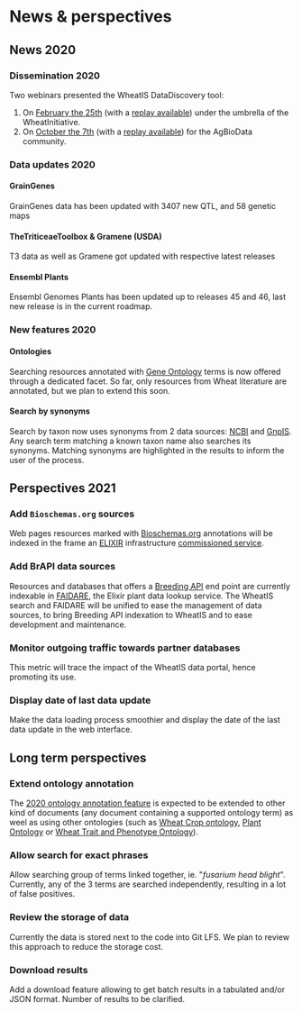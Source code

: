 # News & perspectives

## News 2020

### Dissemination 2020

Two webinars presented the WheatIS DataDiscovery tool:

1. On [February the 25th](https://urgi.versailles.inra.fr/About-us/News/WheatIS-webinar) (with a [replay available](https://urgi.versailles.inra.fr/About-us/News/WheatIS-webinar-replay)) under the umbrella of the WheatInitiative.
2. On [October the 7th](https://urgi.versailles.inra.fr/About-us/News/WheatIS-DataDiscovery-webinar-on-AgBioData-conference) (with a [replay available](https://youtu.be/pSST0jepoRg)) for the AgBioData community.

### Data updates 2020

#### GrainGenes

GrainGenes data has been updated with 3407 new QTL, and 58 genetic maps

#### TheTriticeaeToolbox & Gramene (USDA)

T3 data as well as Gramene got updated with respective latest releases

#### Ensembl Plants

Ensembl Genomes Plants has been updated up to releases 45 and 46, last new release is in the current roadmap.

### New features 2020

#### Ontologies

Searching resources annotated with [Gene Ontology](http://geneontology.org/) terms is now offered through a dedicated facet. So far, only resources from Wheat literature are annotated, but we plan to extend this soon.

#### Search by synonyms

Search by taxon now uses synonyms from 2 data sources: [NCBI](https://www.ncbi.nlm.nih.gov/taxonomy) and [GnpIS](https://urgi.versailles.inrae.fr/GnpMap/common/taxon/results.do?thematic=all). Any search term matching a known taxon name also searches its synonyms. Matching synonyms are highlighted in the results to inform the user of the process.

## Perspectives 2021

### Add `Bioschemas.org` sources

Web pages resources marked with [Bioschemas.org](https://bioschemas.org/) annotations will be indexed in the frame an [ELIXIR](https://elixir-europe.org/communities/plant-sciences) infrastructure [commissioned service](https://elixir-europe.org/activities/exploiting-bioschemas-markup-support-elixir-communities).

### Add BrAPI data sources

Resources and databases that offers a [Breeding API](https://brapi.org/) end point are currently indexable in [FAIDARE](https://urgi.versailles.inrae.fr/faidare/), the Elixir plant data lookup service. The WheatIS search and FAIDARE will be unified to ease the management of data sources, to bring Breeding API indexation to WheatIS and to ease development and maintenance.

### Monitor outgoing traffic towards partner databases

This metric will trace the impact of the WheatIS data portal, hence promoting its use.

### Display date of last data update

Make the data loading process smoothier and display the date of the last data update in the web interface.

## Long term perspectives

### Extend ontology annotation

The [2020 ontology annotation feature](#ontologies) is expected to be extended to other kind of documents (any document containing a supported ontology term) as weel as using other ontologies (such as [Wheat Crop ontology](http://agroportal.lirmm.fr/ontologies/CO_321/), [Plant Ontology](http://agroportal.lirmm.fr/ontologies/PO) or [Wheat Trait and Phenotype Ontology](agroportal.lirmm.fr/ontologies/WHEATPHENOTYPE)).

### Allow search for exact phrases

Allow searching group of terms linked together, ie. "_fusarium head blight_". Currently, any of the 3 terms are searched independently, resulting in a lot of false positives.

### Review the storage of data

Currently the data is stored next to the code into Git LFS. We plan to review this approach to reduce the storage cost.

### Download results

Add a download feature allowing to get batch results in a tabulated and/or JSON format. Number of results to be clarified.
